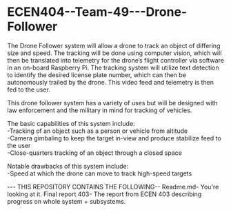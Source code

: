 # ECEN404--Team-49---Drone-Follower
The Drone Follower system will allow a drone to track an object of differing size and speed. The tracking will be done using computer vision, which will then be translated into telemetry for the drone’s flight controller via software in an on-board Raspberry Pi. The tracking system will utilize text detection to identify the desired license plate number, which can then be autonomously trailed by the drone. This video feed and telemetry is then fed to the user. 

This drone follower system has a variety of uses but will be designed with law enforcement and the military in mind for tracking of vehicles.  

The basic capabilities of this system include:    
  -Tracking of an object such as a person or vehicle from altitude    
  -Camera gimbaling to keep the target in-view and produce stabilize feed to the user   
  -Close-quarters tracking of an object through a closed space 
  
Notable drawbacks of this system include:  
  -Speed at which the drone can move to track high-speed targets 

--- THIS REPOSITORY CONTAINS THE FOLLOWING-- 
Readme.md- You're looking at it. 
Final report 403- The report from ECEN 403 describing progress on whole system + subsystems.
